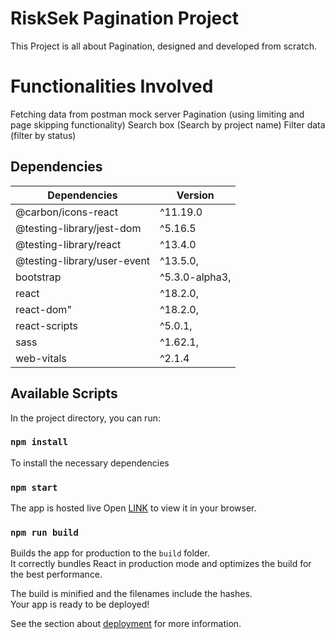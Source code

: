 # RiskSek Pagination Project

This Project is all about Pagination, designed and developed from scratch.


# Functionalities Involved

Fetching data from postman mock server
Pagination (using limiting and page skipping functionality)
Search box (Search by project name)
Filter data (filter by status)

## Dependencies

| Dependencies | Version |
| ------ | ----------- |
| @carbon/icons-react | ^11.19.0 |
| @testing-library/jest-dom | ^5.16.5 
| @testing-library/react | ^13.4.0
| @testing-library/user-event | ^13.5.0,
| bootstrap | ^5.3.0-alpha3,
| react | ^18.2.0,
| react-dom" | ^18.2.0,
| react-scripts | ^5.0.1,
| sass | ^1.62.1,
| web-vitals | ^2.1.4

## Available Scripts

In the project directory, you can run:

### `npm install`

To install the necessary dependencies

### `npm start`

The app is hosted live
Open [LINK](https://vishal5251.github.io/RiskSekPagination/) to view it in your browser.

### `npm run build`

Builds the app for production to the `build` folder.\
It correctly bundles React in production mode and optimizes the build for the best performance.

The build is minified and the filenames include the hashes.\
Your app is ready to be deployed!



See the section about [deployment](https://facebook.github.io/create-react-app/docs/deployment) for more information.
